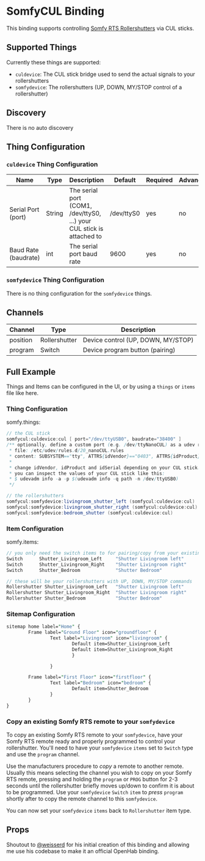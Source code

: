 # SomfyCUL Binding

This binding supports controlling [Somfy RTS Rollershutters](https://www.somfysystems.com/en-us/products/rolling-shutters) via CUL sticks.

## Supported Things

Currently these things are supported:

- `culdevice`: The CUL stick bridge used to send the actual signals to your rollershutters
- `somfydevice`: The rollershutters (UP, DOWN, MY/STOP control of a rollershutter)

## Discovery

There is no auto discovery

## Thing Configuration

### `culdevice` Thing Configuration

| Name            | Type    | Description                           | Default | Required | Advanced |
|-----------------|---------|---------------------------------------|---------|----------|----------|
| Serial Port (port)     | String  | The serial port (COM1, /dev/ttyS0, ...) your CUL stick is attached to  | /dev/ttyS0     | yes      | no       |
| Baud Rate (baudrate)       | int    | The serial port baud rate   | 9600     | yes      | no       |

### `somfydevice` Thing Configuration

There is no thing configuration for the `somfydevice` things.

## Channels

| Channel | Type           | Description          |
|---------|----------------|----------------------|
| position | Rollershutter | Device control (UP, DOWN, MY/STOP) |
| program  | Switch        | Device program button (pairing) |

## Full Example

Things and Items can be configured in the UI, or by using a `things` or `items` file like here.

### Thing Configuration

somfy.things:

```java
// the CUL stick
somfycul:culdevice:cul [ port="/dev/ttyUSB0", baudrate="38400" ]
/** optionally, define a custom port (e.g. /dev/ttyNanoCUL) as a udev rule, for example 
 * file: /etc/udev/rules.d/20_nanoCUL.rules
 * content: SUBSYSTEM=="tty", ATTRS{idVendor}=="0403", ATTRS{idProduct}=="6001", ATTRS{serial}=="433", SYMLINK+="ttyNanoCUL"
 * 
 * change idVendor, idProduct and idSerial depending on your CUL stick.
 * you can inspect the values of your CUL stick like this:
 * $ udevadm info -a -p $(udevadm info -q path -n /dev/ttyUSB0)
 */

// the rollershutters
somfycul:somfydevice:livingroom_shutter_left (somfycul:culdevice:cul)
somfycul:somfydevice:livingroom_shutter_right (somfycul:culdevice:cul)
somfycul:somfydevice:bedroom_shutter (somfycul:culdevice:cul)
```

### Item Configuration

somfy.items:

```java
// you only need the switch items to for pairing/copy from your existing RTS remote and should remove/comment them later on
Switch      Shutter_Livingroom_Left     "Shutter Livingroom left"       {channel="somfycul:somfydevice:livingroom_shutter_left:program"}
Switch      Shutter_Livingroom_Right    "Shutter Livingroom right"      {channel="somfycul:somfydevice:livingroom_shutter_right:program"}
Switch      Shutter_Bedroom             "Shutter Bedroom"               {channel="somfycul:somfydevice:bedroom_shutter:program"}

// these will be your rollershutters with UP, DOWN, MY/STOP commands
Rollershutter Shutter_Livingroom_Left   "Shutter Livingroom left"       {channel="somfycul:somfydevice:livingroom_shutter_left:position"}
Rollershutter Shutter_Livingroom_Right  "Shutter Livingroom right"      {channel="somfycul:somfydevice:livingroom_shutter_right:position"}
Rollershutter Shutter_Bedroom           "Shutter Bedroom"               {channel="somfycul:somfydevice:bedroom_shutter:position"}
```

### Sitemap Configuration

```perl
sitemap home label="Home" {
        Frame label="Ground Floor" icon="groundfloor" {
                Text label="Livingroom" icon="livingroom" {
                        Default item=Shutter_Livingroom_Left
                        Default item=Shutter_Livingroom_Right
                        }

                }

        Frame label="First Floor" icon="firstfloor" {
                Text label="Bedroom" icon="bedroom" {
                        Default item=Shutter_Bedroom
                }
        }
}
```


### Copy an existing Somfy RTS remote to your `somfydevice`

To copy an existing Somfy RTS remote to your `somfydevice`, have your Somfy RTS remote ready and properly programmed to control your rollershutter. You'll need to have your `somfydevice` `items` set to `Switch` type and use the `program` channel. 

Use the manufacturers procedure to _copy_ a remote to another remote. Usually this means selecting the channel you wish to copy on your Somfy RTS remote, pressing and holding the `program` or `PROG` button for 2-3 seconds until the rollershutter briefly moves up/down to confirm it is about to be programmed.
Use your `somfydevice` `Switch` `item` to _press_ `program` shortly after to copy the remote channel to this `somfydevice`.

You can now set your `somfydevice` `items` back to `Rollershutter` item type.

## Props

Shoutout to [@weisserd](https://github.com/weisserd) for his initial creation of this binding and allowing me use his codebase to make it an official OpenHab binding.
